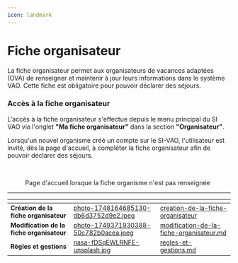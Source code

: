 ```yaml
---
icon: landmark
---
```


# Fiche organisateur

La fiche organisateur permet aux organisateurs de vacances adaptées (OVA) de renseigner et maintenir à jour leurs informations dans le système VAO. Cette fiche est obligatoire pour pouvoir déclarer des séjours.

### Accès à la fiche organisateur

L'accès à la fiche organisateur s'effectue depuis le menu principal du SI VAO via l'onglet **"Ma fiche organisateur"** dans la section **"Organisateur"**.

Lorsqu'un nouvel organisme créé un compte sur le SI-VAO, l'utilisateur est invité, dès la page d'accueil, à compléter la fiche organisateur afin de pouvoir déclarer des séjours.&#x20;

<figure><img src="../../.gitbook/assets/Capture d’écran 2025-07-05 à 11.25.45.png" alt=""><figcaption><p>Page d'accueil lorsque la fiche organisme n'est pas renseignée</p></figcaption></figure>

***

<table data-view="cards"><thead><tr><th></th><th data-hidden data-card-cover data-type="files"></th><th data-hidden data-card-target data-type="content-ref"></th></tr></thead><tbody><tr><td><strong>Création de la fiche organisateur</strong></td><td><a href="../../.gitbook/assets/photo-1748164685130-db6d3752d9e2.jpeg">photo-1748164685130-db6d3752d9e2.jpeg</a></td><td><a href="creation-de-la-fiche-organisateur/">creation-de-la-fiche-organisateur</a></td></tr><tr><td><strong>Modification de la fiche organisateur</strong></td><td><a href="../../.gitbook/assets/photo-1749371930388-50c782b0acea.jpeg">photo-1749371930388-50c782b0acea.jpeg</a></td><td><a href="modification-de-la-fiche-organisateur.md">modification-de-la-fiche-organisateur.md</a></td></tr><tr><td><strong>Règles et gestions</strong></td><td><a href="../../.gitbook/assets/nasa-fDSqEWLRNFE-unsplash.jpg">nasa-fDSqEWLRNFE-unsplash.jpg</a></td><td><a href="regles-et-gestions.md">regles-et-gestions.md</a></td></tr></tbody></table>
